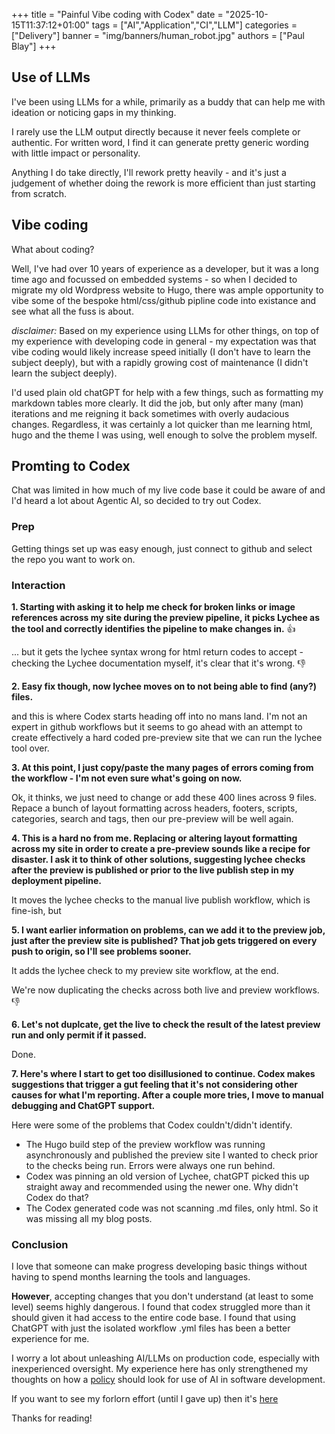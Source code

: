 +++
title = "Painful Vibe coding with Codex"
date = "2025-10-15T11:37:12+01:00"
tags = ["AI","Application","CI","LLM"]
categories = ["Delivery"]
banner = "img/banners/human_robot.jpg"
authors = ["Paul Blay"]
+++

## Use of LLMs

I've been using LLMs for a while, primarily as a buddy that can help me with ideation or noticing gaps in my thinking.

I rarely use the LLM output directly because it never feels complete or authentic. For written word, I find it can generate pretty generic wording with little impact or personality.

Anything I do take directly, I'll rework pretty heavily - and it's just a judgement of whether doing the rework is more efficient than just starting from scratch.

## Vibe coding

What about coding? 

Well, I've had over 10 years of experience as a developer, but it was a long time ago and focussed on embedded systems - so when I decided to migrate my old Wordpress website to Hugo, there was ample opportunity to vibe some of the bespoke html/css/github pipline code into existance and see what all the fuss is about.

_disclaimer:_ Based on my experience using LLMs for other things, on top of my experience with developing code in general - my expectation was that vibe coding would likely increase speed initially (I don't have to learn the subject deeply), but with a rapidly growing cost of maintenance (I didn't learn the subject deeply).

I'd used plain old chatGPT for help with a few things, such as formatting my markdown tables more clearly. It did the job, but only after many (man) iterations and me reigning it back sometimes with overly audacious changes. Regardless, it was certainly a lot quicker than me learning html, hugo and the theme I was using, well enough to solve the problem myself.

## Promting to Codex

Chat was limited in how much of my live code base it could be aware of and I'd heard a lot about Agentic AI, so decided to try out Codex.

### Prep

Getting things set up was easy enough, just connect to github and select the repo you want to work on.

### Interaction

**1. Starting with asking it to help me check for broken links or image references across my site during the preview pipeline, it picks Lychee as the tool and correctly identifies the pipeline to make changes in.** 👍

... but it gets the lychee syntax wrong for html return codes to accept - checking the Lychee documentation myself, it's clear that it's wrong. 👎

**2. Easy fix though, now lychee moves on to not being able to find (any?) files.**

and this is where Codex starts heading off into no mans land. I'm not an expert in github workflows but it seems to go ahead with an attempt to create effectively a hard coded pre-preview site that we can run the lychee tool over.

**3. At this point, I just copy/paste the many pages of errors coming from the workflow - I'm not even sure what's going on now.**

Ok, it thinks, we just need to change or add these 400 lines across 9 files. Repace a bunch of layout formatting across headers, footers, scripts, categories, search and tags, then our pre-preview will be well again.

**4. This is a hard no from me. Replacing or altering layout formatting across my site in order to create a pre-preview sounds like a recipe for disaster. I ask it to think of other solutions, suggesting lychee checks after the preview is published or prior to the live publish step in my deployment pipeline.**

It moves the lychee checks to the manual live publish workflow, which is fine-ish, but

**5. I want earlier information on problems, can we add it to the preview job, just after the preview site is published? That job gets triggered on every push to origin, so I'll see problems sooner.**

It adds the lychee check to my preview site workflow, at the end.

We're now duplicating the checks across both live and preview workflows. 👎

**6. Let's not duplcate, get the live to check the result of the latest preview run and only permit if it passed.**

Done.

**7. Here's where I start to get too disillusioned to continue. Codex makes suggestions that trigger a gut feeling that it's not considering other causes for what I'm reporting. After a couple more tries, I move to manual debugging and ChatGPT support.**

Here were some of the problems that Codex couldn't/didn't identify.

* The Hugo build step of the preview workflow was running asynchronously and published the preview site I wanted to check prior to the checks being run. Errors were always one run behind.
* Codex was pinning an old version of Lychee, chatGPT picked this up straight away and recommended using the newer one. Why didn't Codex do that?
* The Codex generated code was not scanning .md files, only html. So it was missing all my blog posts.


### Conclusion

I love that someone can make progress developing basic things without having to spend months learning the tools and languages.

**However**, accepting changes that you don't understand (at least to some level) seems highly dangerous. I found that codex struggled more than it should given it had access to the entire code base. I found that using ChatGPT with just the isolated workflow .yml files has been a better experience for me.

I worry a lot about unleashing AI/LLMs on production code, especially with inexperienced oversight. My experience here has only strengthened my thoughts on how a [policy](https://paulblay.com/blog/2025/10/07/ai_in_software_development/) should look for use of AI in software development.


If you want to see my forlorn effort (until I gave up) then it's [here](https://chatgpt.com/s/cd_68ef9219d6088191b4ccf8b0afc16b98)

Thanks for reading!